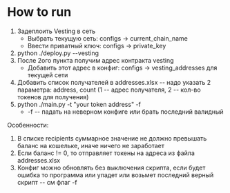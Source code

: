 
# How to run

1) Задеплоить Vesting в сеть
   * Выбрать текущую сеть: configs -> current_chain_name
   * Ввести приватный ключ: configs -> private_key
2) python ./deploy.py --vesting
3) После 2ого пункта получим адрес контракта vesting
   * Добавить этот адрес в конфиг: configs -> vesting_addresses для текущей сети
4) Добавить список получателей в addresses.xlsx -- надо указать 2 параметра: address, count (1 -- адрес получателя, 2 -- кол-во токенов для получения)
5) python ./main.py -t "your token address" -f
   * -f -- падать на неверном конфиге или брать последний валидный

Особенности:
1) В списке recipients суммарное значение не должно превышать баланс на кошельке, иначе ничего не заработает
2) Если баланс != 0, то отправляет токены на адреса из файла addresses.xlsx
3) Конфиг можно обновлять без выключения скрипта, если будет ошибка то программа или упадет или возьмет последний верный скрипт -- см флаг -f

